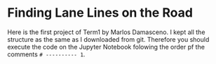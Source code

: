 # Finding Lane Lines on the Road
Here is the first project of Term1 by Marlos Damasceno.
I kept all the structure as the same as I downloaded from git. Therefore you should execute the code on the Jupyter Notebook folowing the order pf the comments `# ---------- 1`.

